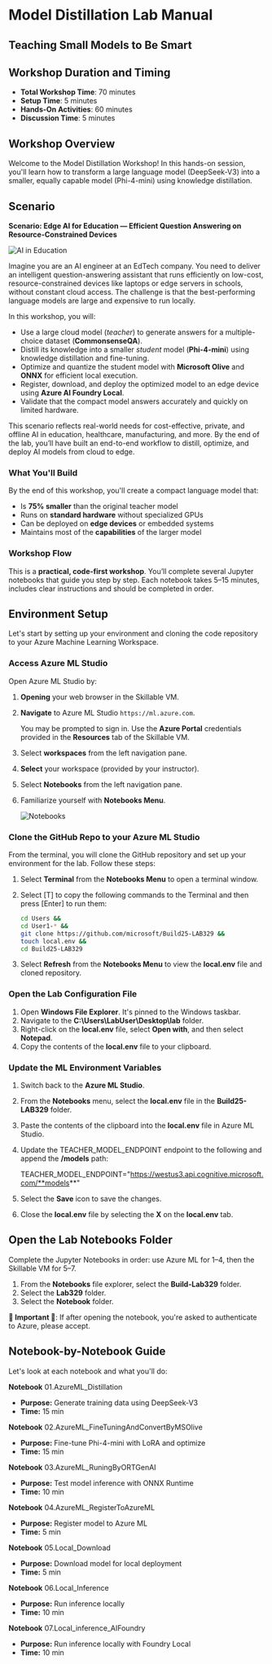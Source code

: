 # Model Distillation Lab Manual

## Teaching Small Models to Be Smart

## Workshop Duration and Timing

- **Total Workshop Time**: 70 minutes
- **Setup Time**: 5 minutes
- **Hands-On Activities**: 60 minutes
- **Discussion Time**: 5 minutes

## Workshop Overview

Welcome to the Model Distillation Workshop! In this hands-on session, you'll learn how to transform a large language model (DeepSeek-V3) into a smaller, equally capable model (Phi-4-mini) using knowledge distillation.

## Scenario

**Scenario: Edge AI for Education — Efficient Question Answering on Resource-Constrained Devices**

![AI in Education](./images/classroom.jpeg)

Imagine you are an AI engineer at an EdTech company. You need to deliver an intelligent question-answering assistant that runs efficiently on low-cost, resource-constrained devices like laptops or edge servers in schools, without constant cloud access. The challenge is that the best-performing language models are large and expensive to run locally.

In this workshop, you will:

- Use a large cloud model (*teacher*) to generate answers for a multiple-choice dataset (**CommonsenseQA**).
- Distill its knowledge into a smaller *student* model (**Phi-4-mini**) using knowledge distillation and fine-tuning.
- Optimize and quantize the student model with **Microsoft Olive** and **ONNX** for efficient local execution.
- Register, download, and deploy the optimized model to an edge device using **Azure AI Foundry Local**.
- Validate that the compact model answers accurately and quickly on limited hardware.

This scenario reflects real-world needs for cost-effective, private, and offline AI in education, healthcare, manufacturing, and more. By the end of the lab, you’ll have built an end-to-end workflow to distill, optimize, and deploy AI models from cloud to edge.

### What You'll Build

By the end of this workshop, you'll create a compact language model that:

- Is **75% smaller** than the original teacher model
- Runs on **standard hardware** without specialized GPUs
- Can be deployed on **edge devices** or embedded systems
- Maintains most of the **capabilities** of the larger model

### Workshop Flow

This is a **practical, code-first workshop**. You’ll complete several Jupyter notebooks that guide you step by step. Each notebook takes 5–15 minutes, includes clear instructions and should be completed in order.

## Environment Setup

Let's start by setting up your environment and cloning the code repository to your Azure Machine Learning Workspace.

### Access Azure ML Studio

Open Azure ML Studio by:

1. **Opening** your web browser in the Skillable VM.
2. **Navigate** to Azure ML Studio `https://ml.azure.com`.

   You may be prompted to sign in. Use the **Azure Portal** credentials provided in the **Resources** tab of the Skillable VM.

3. Select **workspaces** from the left navigation pane.
4. **Select** your workspace (provided by your instructor).
5. Select **Notebooks** from the left navigation pane.
6. Familiarize yourself with **Notebooks Menu**.

   ![Notebooks](./images/Notebooks_Menu.png)

### Clone the GitHub Repo to your Azure ML Studio

From the terminal, you will clone the GitHub repository and set up your environment for the lab. Follow these steps:

1. Select **Terminal** from the **Notebooks Menu** to open a terminal window.

2. Select [T] to copy the following commands to the Terminal and then press [Enter] to run them:

    ```bash
    cd Users &&
    cd User1-* &&
    git clone https://github.com/microsoft/Build25-LAB329 &&
    touch local.env &&
    cd Build25-LAB329
    ```

3. Select **Refresh** from the **Notebooks Menu** to view the **local.env** file and cloned repository.

### Open the Lab Configuration File

1. Open **Windows File Explorer**. It's pinned to the Windows taskbar.
2. Navigate to the **C:\Users\LabUser\Desktop\lab** folder.
3. Right-click on the **local.env** file, select **Open with**, and then select **Notepad**.
4. Copy the contents of the **local.env** file to your clipboard.

### Update the ML Environment Variables

1. Switch back to the **Azure ML Studio**.
2. From the **Notebooks** menu, select the **local.env** file in the **Build25-LAB329** folder.
3. Paste the contents of the clipboard into the **local.env** file in Azure ML Studio.
4. Update the TEACHER_MODEL_ENDPOINT endpoint to the following and append the **/models** path:

    TEACHER_MODEL_ENDPOINT="https://westus3.api.cognitive.microsoft.com/**models**"

5. Select the **Save** icon to save the changes.
6. Close the **local.env** file by selecting the **X** on the **local.env** tab.

## Open the Lab Notebooks Folder

Complete the Jupyter Notebooks in order: use Azure ML for 1–4, then the Skillable VM for 5–7.

1. From the **Notebooks** file explorer, select the **Build-Lab329** folder.
2. Select the **Lab329** folder.
3. Select the **Notebook** folder.

**🚨 Important 🚨**: If after opening the notebook, you're asked to authenticate to Azure, please accept.

## Notebook-by-Notebook Guide

Let's look at each notebook and what you'll do:

**Notebook** 01.AzureML_Distillation

- **Purpose:** Generate training data using DeepSeek-V3  
- **Time:** 15 min  

**Notebook** 02.AzureML_FineTuningAndConvertByMSOlive

- **Purpose:** Fine-tune Phi-4-mini with LoRA and optimize  
- **Time:** 15 min  

**Notebook** 03.AzureML_RuningByORTGenAI  

- **Purpose:** Test model inference with ONNX Runtime  
- **Time:** 10 min  

**Notebook** 04.AzureML_RegisterToAzureML  

- **Purpose:** Register model to Azure ML  
- **Time:** 5 min  

**Notebook** 05.Local_Download  

- **Purpose:** Download model for local deployment  
- **Time:** 5 min  

**Notebook** 06.Local_Inference  

- **Purpose:** Run inference locally  
- **Time:** 10 min  

**Notebook** 07.Local_inference_AIFoundry  

- **Purpose:** Run inference locally with Foundry Local  
- **Time:** 10 min  
